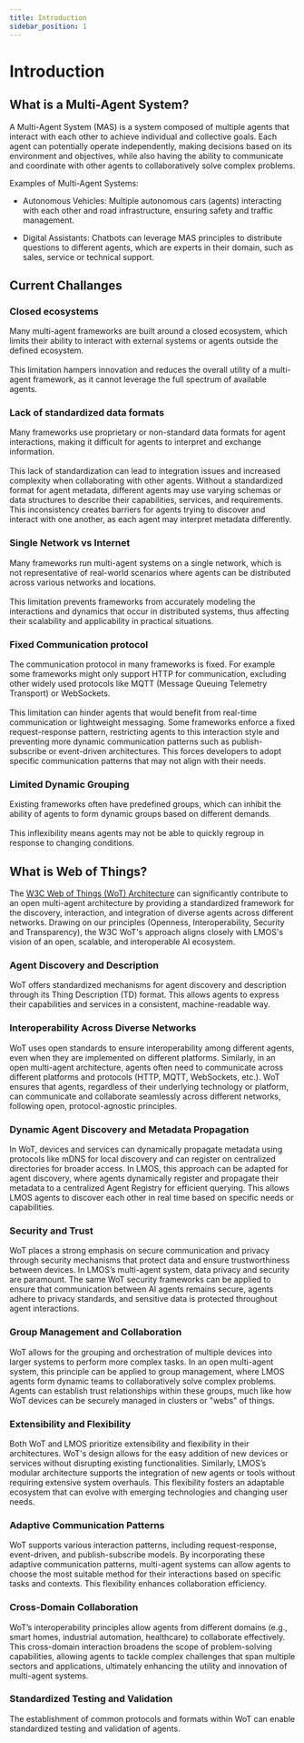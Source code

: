 ```yaml
---
title: Introduction
sidebar_position: 1
---
```


# Introduction

## What is a Multi-Agent System?

A Multi-Agent System (MAS) is a system composed of multiple agents that interact with each other to achieve individual and collective goals. Each agent can potentially operate independently, making decisions based on its environment and objectives, while also having the ability to communicate and coordinate with other agents to collaboratively solve complex problems.

Examples of Multi-Agent Systems:
* Autonomous Vehicles: Multiple autonomous cars (agents) interacting with each other and road infrastructure, ensuring safety and traffic management.

* Digital Assistants: Chatbots can leverage MAS principles to distribute questions to different agents, which are experts in their domain, such as sales, service or technical support.

## Current Challanges

### Closed ecosystems

Many multi-agent frameworks are built around a closed ecosystem, which limits their ability to interact with external systems or agents outside the defined ecosystem.  <br></br>
This limitation hampers innovation and reduces the overall utility of a multi-agent framework, as it cannot leverage the full spectrum of available agents.

### Lack of standardized data formats
Many frameworks use proprietary or non-standard data formats for agent interactions, making it difficult for agents to interpret and exchange information. <br></br>
This lack of standardization can lead to integration issues and increased complexity when collaborating with other agents. Without a standardized format for agent metadata, different agents may use varying schemas or data structures to describe their capabilities, services, and requirements. This inconsistency creates barriers for agents trying to discover and interact with one another, as each agent may interpret metadata differently. 

### Single Network vs Internet

Many frameworks run multi-agent systems on a single network, which is not representative of real-world scenarios where agents can be distributed across various networks and locations.<br></br>
This limitation prevents frameworks from accurately modeling the interactions and dynamics that occur in distributed systems, thus affecting their scalability and applicability in practical situations.


### Fixed Communication protocol

The communication protocol in many frameworks is fixed. For example some frameworks might only support HTTP for communication, excluding other widely used protocols like MQTT (Message Queuing Telemetry Transport) or WebSockets. <br></br>
This limitation can hinder agents that would benefit from real-time communication or lightweight messaging. Some frameworks enforce a fixed request-response pattern, restricting agents to this interaction style and preventing more dynamic communication patterns such as publish-subscribe or event-driven architectures. 
This forces developers to adopt specific communication patterns that may not align with their needs. 

### Limited Dynamic Grouping

Existing frameworks often have predefined groups, which can inhibit the ability of agents to form dynamic groups based on different demands.<br></br>
This inflexibility means agents may not be able to quickly regroup in response to changing conditions.


## What is Web of Things?

The [W3C Web of Things (WoT) Architecture](https://www.w3.org/WoT/) can significantly contribute to an open multi-agent architecture by providing a standardized framework for the discovery, interaction, and integration of diverse agents across different networks. Drawing on our principles (Openness, Interoperability, Security and Transparency), the W3C WoT's approach aligns closely with LMOS's vision of an open, scalable, and interoperable AI ecosystem.

### Agent Discovery and Description
WoT offers standardized mechanisms for agent discovery and description through its Thing Description (TD) format. This allows agents to express their capabilities and services in a consistent, machine-readable way. 

### Interoperability Across Diverse Networks
WoT uses open standards to ensure interoperability among different agents, even when they are implemented on different platforms. Similarly, in an open multi-agent architecture, agents often need to communicate across different platforms and protocols (HTTP, MQTT, WebSockets, etc.). WoT ensures that agents, regardless of their underlying technology or platform, can communicate and collaborate seamlessly across different networks, following open, protocol-agnostic principles.

### Dynamic Agent Discovery and Metadata Propagation
In WoT, devices and services can dynamically propagate metadata using protocols like mDNS for local discovery and can register on centralized directories for broader access. In LMOS, this approach can be adapted for agent discovery, where agents dynamically register and propagate their metadata to a centralized Agent Registry for efficient querying. This allows LMOS agents to discover each other in real time based on specific needs or capabilities.

### Security and Trust
WoT places a strong emphasis on secure communication and privacy through security mechanisms that protect data and ensure trustworthiness between devices. In LMOS’s multi-agent system, data privacy and security are paramount. The same WoT security frameworks can be applied to ensure that communication between AI agents remains secure, agents adhere to privacy standards, and sensitive data is protected throughout agent interactions.

### Group Management and Collaboration
WoT allows for the grouping and orchestration of multiple devices into larger systems to perform more complex tasks. In an open multi-agent system, this principle can be applied to group management, where LMOS agents form dynamic teams to collaboratively solve complex problems. Agents can establish trust relationships within these groups, much like how WoT devices can be securely managed in clusters or "webs" of things.

### Extensibility and Flexibility
Both WoT and LMOS prioritize extensibility and flexibility in their architectures. WoT's design allows for the easy addition of new devices or services without disrupting existing functionalities. Similarly, LMOS’s modular architecture supports the integration of new agents or tools without requiring extensive system overhauls. This flexibility fosters an adaptable ecosystem that can evolve with emerging technologies and changing user needs.

### Adaptive Communication Patterns
WoT supports various interaction patterns, including request-response, event-driven, and publish-subscribe models. By incorporating these adaptive communication patterns, multi-agent systems can allow agents to choose the most suitable method for their interactions based on specific tasks and contexts. This flexibility enhances collaboration efficiency.

### Cross-Domain Collaboration
WoT’s interoperability principles allow agents from different domains (e.g., smart homes, industrial automation, healthcare) to collaborate effectively. This cross-domain interaction broadens the scope of problem-solving capabilities, allowing agents to tackle complex challenges that span multiple sectors and applications, ultimately enhancing the utility and innovation of multi-agent systems.

### Standardized Testing and Validation
The establishment of common protocols and formats within WoT can enable standardized testing and validation of agents.


